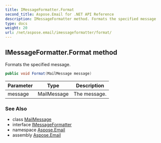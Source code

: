 ```yaml
---
title: IMessageFormatter.Format
second_title: Aspose.Email for .NET API Reference
description: IMessageFormatter method. Formats the specified message
type: docs
weight: 20
url: /net/aspose.email/imessageformatter/format/
---
```

## IMessageFormatter.Format method

Formats the specified message.

```csharp
public void Format(MailMessage message)
```

| Parameter | Type | Description |
| --- | --- | --- |
| message | MailMessage | The message. |

### See Also

* class [MailMessage](../../mailmessage/)
* interface [IMessageFormatter](../)
* namespace [Aspose.Email](../../imessageformatter/)
* assembly [Aspose.Email](../../../)



